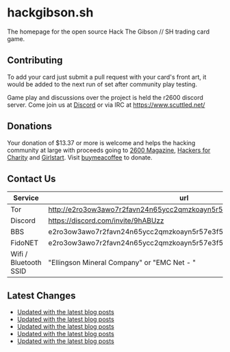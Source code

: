 # hackgibson.sh
The homepage for the open source Hack The Gibson // SH trading card game.


## Contributing

To add your card just submit a pull request with your card's front art, it would be added to the next run of set after community play testing.

Game play and discussions over the project is held the r2600 discord server. Come join us at [Discord](https://discord.com/invite/9hABUzz) or via IRC at https://www.scuttled.net/


## Donations

Your donation of $13.37 or more is welcome and helps the hacking community at large with proceeds going to [2600 Magazine](https://2600.com/), [Hackers for Charity](https://hackersforcharity.org) and [Girlstart](https://girlstart.org).  Visit [buymeacoffee](https://www.buymeacoffee.com/hackgibson.sh) to donate.


## Contact Us

Service | url
-|-
Tor | http://e2ro3ow3awo7r2favn24n65ycc2qmzkoayn5r57e3f56nvjwdcgg32ad.onion
Discord | https://discord.com/invite/9hABUzz
BBS | e2ro3ow3awo7r2favn24n65ycc2qmzkoayn5r57e3f56nvjwdcgg32ad.onion:23
FidoNET | e2ro3ow3awo7r2favn24n65ycc2qmzkoayn5r57e3f56nvjwdcgg32ad.onion:24554
Wifi / Bluetooth SSID | "Ellingson Mineral Company" or "EMC Net - <fidonet address>"

## Latest Changes
<!-- BLOG-POST-LIST:START -->
- [Updated with the latest blog posts](https://github.com/DFW2600/hackgibson.sh/commit/ec982cc7055dd885b21956cd9de4fdc54e147a93)
- [Updated with the latest blog posts](https://github.com/DFW2600/hackgibson.sh/commit/044f1ec36d119e7df2b586a194d3d7106e34d12b)
- [Updated with the latest blog posts](https://github.com/DFW2600/hackgibson.sh/commit/83f3a36f43e0195912a3e49c33e068d21ff96373)
- [Updated with the latest blog posts](https://github.com/DFW2600/hackgibson.sh/commit/b053b7ba5530766530f5e4bc5d8d0336f61f26f9)
- [Updated with the latest blog posts](https://github.com/DFW2600/hackgibson.sh/commit/f1a7df432858cc57efcdbf240231036d86cd5465)
<!-- BLOG-POST-LIST:END -->
